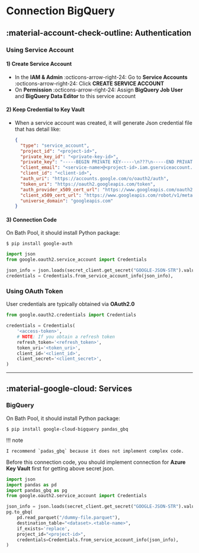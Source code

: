 # Connection BigQuery

## :material-account-check-outline: Authentication

### Using Service Account

#### 1) Create Service Account

- In the **IAM & Admin** :octicons-arrow-right-24: Go to **Service Accounts**
  :octicons-arrow-right-24: Click **CREATE SERVICE ACCOUNT**
- On **Permission** :octicons-arrow-right-24: Assign **BigQuery Job User** and
  **BigQuery Data Editor** to this service account

#### 2) Keep Credential to Key Vault

-   When a service account was created, it will generate Json credential file that
    has detail like:

    ```json
    {
      "type": "service_account",
      "project_id": "<project-id>",
      "private_key_id": "<private-key-id>",
      "private_key": "-----BEGIN PRIVATE KEY-----\n???\n-----END PRIVATE KEY-----\n",
      "client_email": "<service-name>@<project-id>.iam.gserviceaccount.com",
      "client_id": "<client-id>",
      "auth_uri": "https://accounts.google.com/o/oauth2/auth",
      "token_uri": "https://oauth2.googleapis.com/token",
      "auth_provider_x509_cert_url": "https://www.googleapis.com/oauth2/v1/certs",
      "client_x509_cert_url": "https://www.googleapis.com/robot/v1/metadata/x509/<service-name>%40<project-id>.iam.gserviceaccount.com",
      "universe_domain": "googleapis.com"
    }
    ```

#### 3) Connection Code

On Bath Pool, it should install Python package:

```console
$ pip install google-auth
```

```python
import json
from google.oauth2.service_account import Credentials

json_info = json.loads(secret_client.get_secret("GOOGLE-JSON-STR").value)
credentials = Credentials.from_service_account_info(json_info),
```

### Using OAuth Token

User credentials are typically obtained via **OAuth2.0**

```python
from google.oauth2.credentials import Credentials

credentials = Credentials(
    '<access-token>',
    # NOTE: If you obtain a refresh token
    refresh_token='<refresh_token>',
    token_uri='<token_uri>',
    client_id='<client_id>',
    client_secret='<client_secret>',
)
```

---

## :material-google-cloud: Services

### BigQuery

On Bath Pool, it should install Python package:

```console
$ pip install google-cloud-bigquery pandas_gbq
```

!!! note

    I recommend `padas_gbq` because it does not implement complex code.

Before this connection code, you should implement connection for **Azure Key Vault**
first for getting above secret json.

```python
import json
import pandas as pd
import pandas_gbq as pg
from google.oauth2.service_account import Credentials

json_info = json.loads(secret_client.get_secret("GOOGLE-JSON-STR").value)
pg.to_gbq(
    pd.read_parquet("/dummy-file.parquet"),
    destination_table="<dataset>.<table-name>",
    if_exists='replace',
    project_id="<project-id>",
    credentials=Credentials.from_service_account_info(json_info),
)
```
